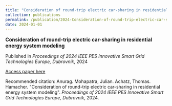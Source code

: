 ```yaml
---
title: "Consideration of round-trip electric car-sharing in residential energy system modeling"
collection: publications
permalink: /publication/2024-Consideration-of-round-trip-electric-car-sharing-i
date: 2024-01-01
---
```

<p style="font-size: 1.1em; margin-bottom: 0.5em;"><b>Consideration of round-trip electric car-sharing in residential energy system modeling</b></p>
<p style="margin-bottom: 0.5em;">Published in <em>Proceedings of 2024 IEEE PES Innovative Smart Grid Technologies Europe, Dubrovnik</em>, 2024</p>
<p style="margin-bottom: 0.5em;"><a href="https://doi.org/10.1109/ISGTEUROPE62998.2024.10863594" target="_blank">Access paper here</a></p>
<p>Recommended citation: Anurag. Mohapatra, Julian. Achatz, Thomas. Hamacher. "Consideration of round-trip electric car-sharing in residential energy system modeling". <em>Proceedings of 2024 IEEE PES Innovative Smart Grid Technologies Europe, Dubrovnik</em>, 2024.</p>